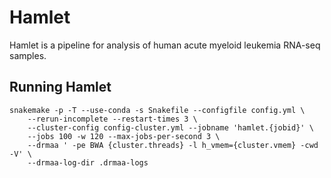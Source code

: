 # Hamlet

Hamlet is a pipeline for analysis of human acute myeloid leukemia RNA-seq samples.


## Running Hamlet

    snakemake -p -T --use-conda -s Snakefile --configfile config.yml \
        --rerun-incomplete --restart-times 3 \
        --cluster-config config-cluster.yml --jobname 'hamlet.{jobid}' \
        --jobs 100 -w 120 --max-jobs-per-second 3 \
        --drmaa ' -pe BWA {cluster.threads} -l h_vmem={cluster.vmem} -cwd -V' \
        --drmaa-log-dir .drmaa-logs
